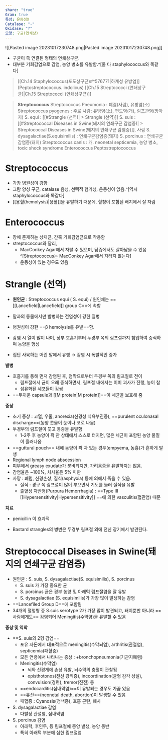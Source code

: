 ```yaml
---
share: "true"
Gram: true
특성: 운동성X
Catalase: "-"
Oxidase: "?"
모양: 구균(연쇄상)
---
```


![[Pasted image 20231017230748.png|Pasted image 20231017230748.png]]

- 구균이 쭉 연결된 형태의 연쇄상구균.
- 대부분 기회감염으로 감염, 농양 병소를 유발함.^[둘 다 staphylococcus와 똑같다]

> [[Ch.14 Staphylococcus(포도상구균)#^576771|하계성 유방염]] (Peptostreptococcus. indolicus)
> [[Ch.15 Streptococci (연쇄상구균)|Ch.15 Streptococci (연쇄상구균)]]

> **Streptococcus**
> 	Streptococcus Pneumonia : 폐렴(사람), 유방염(소)
> 	Streptococcus pyogenes : 주로 사람; 유방염(소), 편도염(개), 림프관염(망아지)
> 	S. equi : [[#Strangle (선역)| > Strangle (선역)]]
> 	S. suis : [[#Streptococcal Diseases in Swine(돼지의 연쇄구균 감염증)| > Streptococcal Diseases in Swine(돼지의 연쇄구균 감염증)]], 사람 
> 	S. dysagalactiae(S.equisimilis) : 연쇄구균감염증(돼지)
> 	S. porcinus : 연쇄구균감염증(돼지)
> 	Streptococcus canis : 개. neonetal septicemia, 농양 병소, toxic shock syndrome
> Enterococcus
> Peptostreptococcus

# Streptococcus

- 가장 병원성이 강함
- 그람 양성 구균, catalase 음성, 선택적 혐기성, 운동성이 없음.^[역시 staphylococcus와 똑같다]
- [[용혈(hemolysis)|용혈]]을 유발하기 때문에, 혈청이 포함된 배지에서 잘 자람

# Enterococcus

- 장에 존재하는 상재균, 간혹 기회감염균으로 작용함
- streptococcus와 달리,
	- MacConkey Agar에서 자랄 수 있으며, 담즙에서도 살아남을 수 있음^[Streptococcus는 MacConkey Agar에서 자라지 않는다]
	- 운동성이 있는 경우도 있음

# Strangle (선역)

- **원인균** : Streptococcus equi ( S. equi) / 원인체는 ==[[Lancefield|Lancefield]] group C==에 속함
- 말과의 동물에서만 발병하는 전염성이 강한 질병
- 병원성이 강한 ==β hemolysis를 유발==함.
- 감염 시 열이 많이 나며, 상부 호흡기부터 두경부 쪽의 림프절까지 침입하여 증식하며 농양을 형성

- 집단 사육하는 어린 말에서 유행 → 감염 시 폭발적인 증가

**발병** 
- 호흡기를 통해 먼저 감염된 후, 점막으로부터 두경부 쪽의 림프절로 전이
	- 림프절에서 균이 오래 증식하면서, 림프절 내에서는 이미 괴사가 진행, 농이 참
	- 섬유화된 세포들이 감쌈
- ==두꺼운 capsule과 [[M protein|M protein]]==이 세균을 보호해 줌


**증상**
- 초기 증상 : 고열, 우울, anorexia(신경성 식욕부진증), ==purulent oculonasal discharge==(농양 콧물이 눈이나 코로 나옴)
- 두경부의 림프절이 붓고 통증을 유발함
	- 1-2주 후 농양이 꽉 찬 상태에서 스스로 터지면, 많은 세균이 포함된 농양 물질이 흘러나옴
- ==guttural pouch== 내에 농양이 꽉 차 있는 경우(empyema, 농흉)가 흔하게 발생
- Regional lymph node abscession
- 피부에서 greasy exudate가 분비되지만, 가려움증을 유발하지는 않음.
- 감염율은 ~100%, 치사율은 5% 미만
- 사망 : 폐렴, 신경손상, 질식(asphyxia) 등에 의해서 죽을 수 있음.
	- 질식 : 경구 쪽 림프절이 많이 부으면서 기도를 눌러 질식을 유발
	- 출혈성 자반병(Purpura Hemorrhagia) : ==Type Ⅲ [[Hypersensitivity|Hypersensitivity]] ==에 의한 vasculitis(혈관염) 때문

**치료**
- penicillin 이 효과적


- Bastard strangles의 병변은 두경부 림프절 외에 전신 장기에서 발견된다. 

# Streptococcal Diseases in Swine(돼지의 연쇄구균 감염증)

- 원인균 : S. suis, S. dysagalactiae(S. equisimilis), S. porcinus 
	- S. suis 가 가장 중요한 균
	- S. porcinus 균은 경부 농양 및 아래턱 림프절염을 잘 유발
	- S. dysagalactiae (S. equisimilis)가 가장 많이 발생하는 감염
- ==Lancefiled Group D==에 포함됨
- 34개의 혈청형 중 S.suis serotype 2가 가장 많이 발견되고, 돼지뿐만 아니라 ==사람에게도== 감염되어 Meningitis(수막염)을 유발할 수 있음

**증상 및 역학**
- ==S. suis의 2형 감염==
	- 포유 자돈에서 대표적으로 meningitis(수막뇌염), arthritis(관절염), septicemia(패혈증)
	- 모든 연령에서 나타나는 증상 : +bronchopneumonia(기관지폐렴)
	- Meningitis(수막염)
		- 뇌와 신경계에 손상 유발, 뇌수막의 충혈이 관찰됨
		- opisthotonos(전신 강직증), incoordination(균형 감각 상실), convulsion(경련), tremor(진전) 등
	- ==endocarditis(심내막염)==이 유발되는 경우도 가끔 있음
	- ==유산==(neonetal death, abortion)이 발생할 수 있음
	- 패혈증 : Cyanosis(청색증), 호흡 곤란, 폐사
- S. dysagalactiae 감염
	- 다발정 관절염, 심내막염
- S. porcinus 감염
	- 아래턱, 후인두, 등 림프절에 종양 발생, 농양 동반
	- 특히 아래턱 부분에 심한 림프절염
